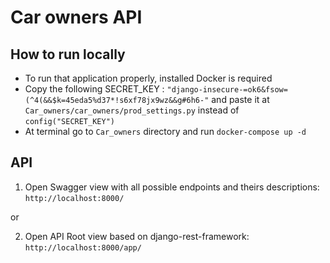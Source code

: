 # Car owners API

## How to run locally
- To run that application properly, installed Docker is required
- Copy the following SECRET_KEY : 
`"django-insecure-=ok6&fsow=(^4(&&$k=45eda5%d37*!s6xf78jx9wz&&g#6h6-"` 
and paste it at `Car_owners/car_owners/prod_settings.py` instead of `config("SECRET_KEY")`
- At terminal go to `Car_owners` directory and run `docker-compose up -d`

## API

1. Open Swagger view with all possible endpoints and theirs descriptions:
`http://localhost:8000/`

or

2. Open API Root view based on django-rest-framework:
`http://localhost:8000/app/`
